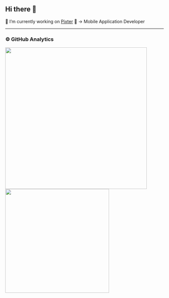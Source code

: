 ## Hi there 👋

<!--
**MarcosSarges/MarcosSarges** is a ✨ _special_ ✨ repository because its `README.md` (this file) appears on your GitHub profile.

Here are some ideas to get you started:


- 🌱 I’m currently learning ...
- 👯 I’m looking to collaborate on ...
- 🤔 I’m looking for help with ...
- 💬 Ask me about ...
- 📫 How to reach me: ...
- 😄 Pronouns: ...
- ⚡ Fun fact: ...
-->

🔭 I’m currently working on [Pixter](https://www.pixtertechnologies.com/pt-br/) 🔭
-> Mobile Application Developer

---
### ⚙️ GitHub Analytics

<div align="left"> 
      <img 
         width="450px" 
         src="https://github-readme-stats.vercel.app/api?username=MarcosSarges&show_icons=true&include_all_commits=true&count_private=true&theme=white&line_height=30"
      />
      <img 
         width="330px" 
         src="https://github-readme-stats.vercel.app/api/top-langs/?username=MarcosSarges&layout=compact&theme=white&langs_count=10"
      >
</div

---
